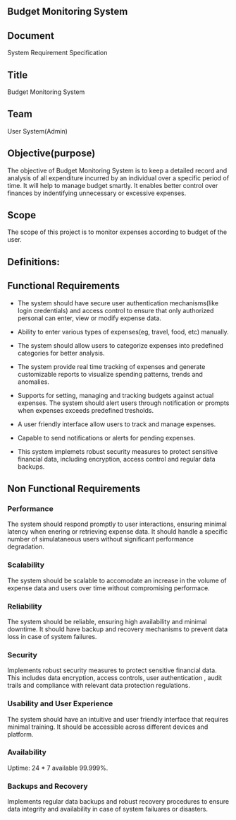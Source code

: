 ## Budget Monitoring System

## Document
System Requirement Specification

## Title
Budget Monitoring System

## Team
User
System(Admin)

## Objective(purpose)
The objective of Budget Monitoring System is to keep a detailed record and analysis of all expenditure incurred by an individual over a specific period of time. 
It will help to manage budget smartly. 
It enables better control over finances by indentifying unnecessary or excessive expenses.

## Scope 
The scope of this project is to monitor expenses according to budget of the user. 

## Definitions:


## Functional Requirements
- The system should have secure user authentication mechanisms(like login credentials) and access control to ensure that only authorized personal can enter, view or modify expense data.

- Ability to enter various types of expenses(eg, travel, food, etc) manually.

- The system should allow users to categorize expenses into predefined categories for better analysis.

- The system provide real time tracking of expenses and generate customizable reports to visualize spending patterns, trends and anomalies.

- Supports for setting, managing and tracking budgets against actual expenses. The system should alert users through notification or prompts when expenses exceeds predefined tresholds.

- A user friendly interface allow users to track and manage expenses.

- Capable to send notifications or alerts for pending expenses.

- This system implemets robust security measures to protect sensitive financial data, including encryption, access control and regular data backups.

## Non Functional Requirements

### Performance
The system should respond promptly to user interactions, ensuring minimal latency when enering or retrieving expense data. It should handle a specific number of simulataneous users without significant performance degradation.

### Scalability
The system should be scalable to accomodate an increase in the volume of expense data and users over time without compromising performace.

### Reliability 
The system should be reliable, ensuring high availability and minimal downtime. It should have backup and recovery mechanisms to prevent data loss in case of system failures.

### Security
Implements robust security measures to protect sensitive financial data. This includes data encryption, access controls, user authentication , audit trails and compliance with relevant data protection regulations.

### Usability and User Experience
The system should have an intuitive and user friendly interface that requires minimal training. It should be accessible across different devices and platform.

### Availability
Uptime: 24 * 7 available 99.999%.

### Backups and Recovery
Implements regular data backups and robust recovery procedures to ensure data integrity and availability in case of system failuares or disasters.
